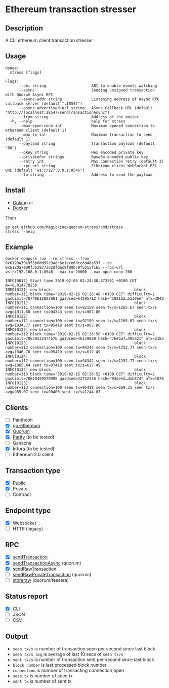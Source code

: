 # Ethereum transaction stresser

## Description

A CLI ethereum client transaction stresser

## Usage

```
Usage:
  stress [flags]

Flags:
      --abi string                    ABI to enable events watching
      --async                         Sending unsigned transaction with Quorum Async RPC
      --async-addr string             Listening address of Async RPC callback server (default ":18547")
      --async-advertised-url string   ASync Callback URL (default "http://localhost:18547/sendTransactionAsync")
      --from string                   Address of the emiter
  -h, --help                          help for stress
      --max-open-conn int             Maximum opened connection to ethereum client (default 1)
      --max-tx int                    Maximum transaction to send (default 1)
      --payload string                Transaction payload (default "00")
      --pkey string                   Hex encoded private key
      --privateFor strings            Base64 encoded public key
      --retry int                     Max connection retry (default 3)
      --rpc-url string                Ethereum client WebSocket RPC URL (default "ws://127.0.0.1:8546")
      --to string                     Address to send the payload
```
## Install

 - [Golang](https://golang.org/doc/install)
or
 - [Docker](https://docs.docker.com/compose/install/)

Then

```
go get github.com/Magicking/quorum-stress/cmd/stress
stress --help
```

## Example

```
docker-compose run --rm stress --from 0x6120a30e955b6dd99c9adc6e1ece6dcc6d48a53f --to 0x6120a7e00f3b2937362dfdac9f80b79f5b55f165 --rpc-url ws://192.168.0.1:8546 --max-tx 20000 --max-open-conn 200

INFO[0014] Start time 2019-02-08 02:24:38.872591 +0100 CET m=+0.014778258 
INFO[0121] new block                                     block number=111 block time="2019-02-15 02:26:48 +0100 CET" difficulty=2 gasLimit=70748612822601 gasUsed=64295712 hash="1921b2…5130ee" nTx=3042
INFO[0121]                                               block number=111 connection=100 seen tx=92159 seen tx/s=1265.67 seen tx/s avg=1011.68 sent tx=94343 sent tx/s=907.86
INFO[0122]                                               block number=111 connection=100 seen tx=92159 seen tx/s=1265.67 seen tx/s avg=1034.77 sent tx=95418 sent tx/s=907.86
INFO[0123] new block                                     block number=112 block time="2019-02-15 02:26:50 +0100 CET" difficulty=2 gasLimit=70679522474576 gasUsed=46139888 hash="7beba7…495a21" nTx=2183
INFO[0123]                                               block number=112 connection=100 seen tx=94342 seen tx/s=1252.77 seen tx/s avg=1046.70 sent tx=95419 sent tx/s=617.49
INFO[0124]                                               block number=112 connection=100 seen tx=94342 seen tx/s=1252.77 seen tx/s avg=1065.44 sent tx=97418 sent tx/s=617.49
INFO[0124] new block                                     block number=113 block time="2019-02-15 02:26:52 +0100 CET" difficulty=2 gasLimit=70610499570998 gasUsed=22742336 hash="93deed…dab874" nTx=1076
INFO[0125]                                               block number=113 connection=100 seen tx=95418 seen tx/s=669.31 seen tx/s avg=985.07 sent tx=98400 sent tx/s=1244.07
```

## Clients

 - [ ] [Pantheon](https://github.com/PegaSysEng/pantheon/blob/master/docs/index.md#what-is-pantheon)
 - [x] [go-ethereum](https://github.com/ethereum/go-ethereum/wiki/Command-Line-Options)
 - [x] [Quorum](https://github.com/jpmorganchase/quorum/wiki/Using-Quorum)
 - [x] [Parity](https://wiki.parity.io/Basic-Usage) (to be tested)
 - [ ] Ganache
 - [x] Infura (to be tested)
 - [ ] Ethereum 2.0 client

## Transaction type

 - [x] Public
 - [x] Private
 - [ ] Contract

## Endpoint type

 - [x] Websocket
 - [ ] HTTP (legacy)

## RPC

 - [x] [sendTransaction](https://github.com/ethereum/wiki/wiki/JSON-RPC#eth_sendtransaction)
 - [x] [sendTransactionAsync](https://github.com/jpmorganchase/quorum/blob/master/docs/api.md#eth_sendtransactionasync) (quorum)
 - [x] [sendRawTransaction](https://github.com/ethereum/wiki/wiki/JSON-RPC#eth_sendrawtransaction)
 - [ ] [sendRawPrivateTransaction](https://github.com/jpmorganchase/quorum/blob/master/docs/api.md#ethsendrawprivatetransaction) (quorum)
 - [ ] [storeraw](https://github.com/jpmorganchase/tessera/wiki/Interface-&-API#third-party-http-public-api) (quorum/tessera)

## Status report

 - [x] CLI
 - [ ] JSON
 - [ ] CSV

## Output

 * `seen tx/s` is number of transaction seen per second since last block
 * `seen tx/s avg` is average of last 10 secs of `seen tx/s`
 * `sent tx/s` is number of transaction sent per second since last block
 * `block number` is last processed block number
 * `connection` is number of transacting connection open
 * `seen tx` is number of seen tx
 * `sent tx` is number of sent tx
